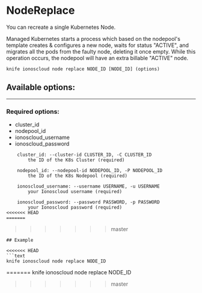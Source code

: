 # NodeReplace

You can recreate a single Kubernetes Node.

Managed Kubernetes starts a process which based on the nodepool&#39;s template creates &amp; configures a new node, waits for status &quot;ACTIVE&quot;, and migrates all the pods from the faulty node, deleting it once empty. While this operation occurs, the nodepool will have an extra billable &quot;ACTIVE&quot; node.

    knife ionoscloud node replace NODE_ID [NODE_ID] (options)


## Available options:
---

### Required options:
* cluster_id
* nodepool_id
* ionoscloud_username
* ionoscloud_password

```
    cluster_id: --cluster-id CLUSTER_ID, -C CLUSTER_ID
        the ID of the K8s Cluster (required)

    nodepool_id: --nodepool-id NODEPOOL_ID, -P NODEPOOL_ID
        the ID of the K8s Nodepool (required)

    ionoscloud_username: --username USERNAME, -u USERNAME
        your Ionoscloud username (required)

    ionoscloud_password: --password PASSWORD, -p PASSWORD
        your Ionoscloud password (required)
<<<<<<< HEAD
=======

```
>>>>>>> master

```
## Example

<<<<<<< HEAD
```text
knife ionoscloud node replace NODE_ID 
```
=======
    knife ionoscloud node replace NODE_ID 
>>>>>>> master
